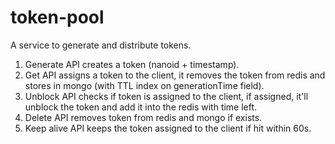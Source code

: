 # token-pool
A service to generate and distribute tokens.

1. Generate API creates a token (nanoid + timestamp).
2. Get API assigns a token to the client, it removes the token from redis and stores in mongo (with TTL index on generationTime field).
3. Unblock API checks if token is assigned to the client, if assigned, it'll unblock the token and add it into the redis with time left.
4. Delete API removes token from redis and mongo if exists.
5. Keep alive API keeps the token assigned to the client if hit within 60s.
